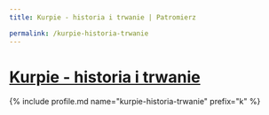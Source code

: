 ```yaml
---
title: Kurpie - historia i trwanie | Patromierz

permalink: /kurpie-historia-trwanie
---
```


# [Kurpie - historia i trwanie](https://patronite.pl/kurpie-historia-trwanie)

{% include profile.md name="kurpie-historia-trwanie" prefix="k" %}
